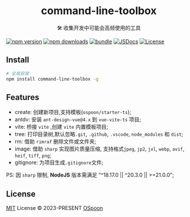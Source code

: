 <h1 align="center">command-line-toolbox</h1>

<p align="center">🛠 收集开发中可能会高频使用的工具</p>

[![npm version][npm-version-src]][npm-version-href]
[![npm downloads][npm-downloads-src]][npm-downloads-href]
[![bundle][bundle-src]][bundle-href]
[![JSDocs][jsdocs-src]][jsdocs-href]
[![License][license-src]][license-href]

## Install

```bash
# 全局安装
npm install command-line-toolbox -g
```

## Features

* create: 创建新项目,支持模板(`ospoon/starter-ts`);
* antdv: 安装 `ant-design-vue@4.x` 到 `vue-vite-ts` 项目;
* vite: 桥接 `vite` ,创建 `vite` 内置模板项目;
* tree: 打印目录树,默认忽略`.git`, `.github`, `.vscode`, `node_modules` 和 `dist`;
* rm: 借助 `rimraf` 删除文件或文件夹;
* image: 借助 `sharp` 实现图片质量压缩, 支持格式`jpeg`, `jp2`, `jxl`, `webp`, `avif`, `heif`, `tiff`, `png`;
* gitignore: 为项目生成`.gitignore`文件;

PS: 因 `sharp` 限制, **NodeJS** 版本需满足 "^18.17.0 || ^20.3.0 || >=21.0.0";

## License

[MIT](./LICENSE) License © 2023-PRESENT [OSpoon](https://github.com/ospoon)

<!-- Badges -->
[npm-version-src]: https://img.shields.io/npm/v/command-line-toolbox?style=flat&colorA=080f12&colorB=1fa669
[npm-version-href]: https://npmjs.com/package/command-line-toolbox
[npm-downloads-src]: https://img.shields.io/npm/dm/command-line-toolbox?style=flat&colorA=080f12&colorB=1fa669
[npm-downloads-href]: https://npmjs.com/package/command-line-toolbox
[bundle-src]: https://img.shields.io/bundlephobia/minzip/command-line-toolbox?style=flat&colorA=080f12&colorB=1fa669&label=minzip
[bundle-href]: https://bundlephobia.com/result?p=command-line-toolbox
[license-src]: https://img.shields.io/github/license/ospoon/command-line-toolbox.svg?style=flat&colorA=080f12&colorB=1fa669
[license-href]: https://github.com/ospoon/command-line-toolbox/blob/main/LICENSE
[jsdocs-src]: https://img.shields.io/badge/jsdocs-reference-080f12?style=flat&colorA=080f12&colorB=1fa669
[jsdocs-href]: https://www.jsdocs.io/package/command-line-toolbox
